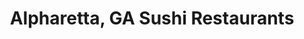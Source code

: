 ---
layout: city
title: Alpharetta, GA Sushi Restaurants
permalink: /georgia/alpharetta/
stateAbbr: GA
stateName: Georgia
cityName: Alpharetta

---